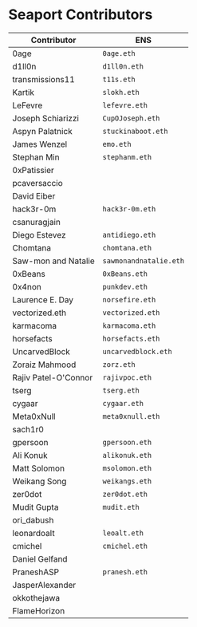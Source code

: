 # Seaport Contributors

Contributor                    | ENS
------------------------------ | ------------------------------
0age                           | `0age.eth`
d1ll0n                         | `d1ll0n.eth`
transmissions11                | `t11s.eth`
Kartik                         | `slokh.eth`
LeFevre                        | `lefevre.eth`
Joseph Schiarizzi              | `CupOJoseph.eth`
Aspyn Palatnick                | `stuckinaboot.eth`
James Wenzel                   | `emo.eth`
Stephan Min                    | `stephanm.eth`
0xPatissier                    |
pcaversaccio                   |
David Eiber                    |
hack3r-0m                      | `hack3r-0m.eth`
csanuragjain                   |
Diego Estevez                  | `antidiego.eth`
Chomtana                       | `chomtana.eth`
Saw-mon and Natalie            | `sawmonandnatalie.eth`
0xBeans                        | `0xBeans.eth`
0x4non                         | `punkdev.eth`
Laurence E. Day                | `norsefire.eth`
vectorized.eth                 | `vectorized.eth`
karmacoma                      | `karmacoma.eth`
horsefacts                     | `horsefacts.eth`
UncarvedBlock                  | `uncarvedblock.eth`
Zoraiz Mahmood                 | `zorz.eth`
Rajiv Patel-O'Connor           | `rajivpoc.eth`
tserg                          | `tserg.eth`
cygaar                         | `cygaar.eth`
Meta0xNull                     | `meta0xnull.eth`
sach1r0                        |
gpersoon                       | `gpersoon.eth`
Ali Konuk                      | `alikonuk.eth`
Matt Solomon                   | `msolomon.eth`
Weikang Song                   | `weikangs.eth`
zer0dot                        | `zer0dot.eth`
Mudit Gupta                    | `mudit.eth`
ori_dabush                     |
leonardoalt                    | `leoalt.eth`
cmichel                        | `cmichel.eth`
Daniel Gelfand                 |
PraneshASP                     | `pranesh.eth`
JasperAlexander                |
okkothejawa                    |
FlameHorizon                   |

